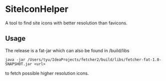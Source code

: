 # SiteIconHelper
A tool to find site icons with better resolution than favicons.

Usage
-------
The release is a fat-jar which can also be found in /build/libs

`java -jar /Users/tyu/IdeaProjects/fetcher2/build/libs/fetcher-fat-1.0-SNAPSHOT.jar <url>`

to fetch possible higher resolution icons.

